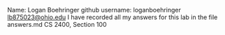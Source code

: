 Name: Logan Boehringer
github username: loganboehringer
lb875023@ohio.edu I have recorded all my answers for this lab in the file answers.md
CS 2400, Section 100
